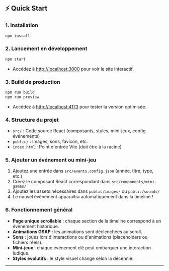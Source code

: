 ## ⚡️ Quick Start

### 1. Installation

```bash
npm install
```

### 2. Lancement en développement

```bash
npm start
```

- Accédez à [http://localhost:3000](http://localhost:3000) pour voir le site interactif.

### 3. Build de production

```bash
npm run build
npm run preview
```

- Accédez à [http://localhost:4173](http://localhost:4173) pour tester la version optimisée.

### 4. Structure du projet

- `src/` : Code source React (composants, styles, mini-jeux, config événements)
- `public/` : Images, sons, favicon, etc.
- `index.html` : Point d'entrée Vite (doit être à la racine)

### 5. Ajouter un événement ou mini-jeu

1. Ajoutez une entrée dans `src/events.config.json` (année, titre, type, etc.)
2. Créez le composant React correspondant dans `src/components/mini-games/`
3. Ajoutez les assets nécessaires dans `public/images/` ou `public/sounds/`
4. Le nouvel événement apparaîtra automatiquement dans la timeline !

### 6. Fonctionnement général

- **Page unique scrollable** : chaque section de la timeline correspond à un événement historique.
- **Animations GSAP** : les animations sont déclenchées au scroll.
- **Sons** : joués lors d'interactions ou d'animations (placeholders ou fichiers réels).
- **Mini-jeux** : chaque événement clé peut embarquer une interaction ludique.
- **Styles évolutifs** : le style visuel change selon la décennie.

---
